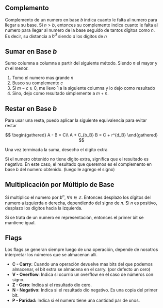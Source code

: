 ## Complemento

Complemento de un numero en base $b$ indica cuanto le falta al numero para llegar a su base. Si $n > b$, entonces su complemento indica cuanto le falta al numero para llegar al numero de la base seguido de tantos dígitos como $n$. Es decir, su distancia a $b^d$ siendo $d$ los dígitos de $n$

## Sumar en Base $b$

Sumo columna a columna a partir del siguiente método. Siendo $n$ el mayor y $m$ el menor.

1. Tomo el numero mas grande $n$
2. Busco su complemento $c$
3. Si $m-c ≥ 0$, me llevo $1$ a la siguiente columna y lo dejo como resultado
4. Sino, dejo como resultado simplemente a $m + n$.

## Restar en Base $b$

Para usar una resta, puedo aplicar la siguiente equivalencia para evitar restar

$$
\begin{gathered}
A - B = C\\
A + C_{b_B} B = C + r^{d_B}
\end{gathered}
$$

Una vez terminada la suma, desecho el digito extra

Si el numero obtenido no tiene digito extra, significa que el resultado es negativo. En este caso, el resultado que queremos es el complemento en base $b$ del numero obtenido. (luego le agrego el signo)

## Multiplicación por Múltiplo de Base

Si multiplico el numero por $b^n,\ \forall n\in\mathbb{Z}$. Entonces desplazo los dígitos del numero a izquierda o derecha, dependiendo del signo de $n$. Si $n$ es positivo, desplazo los dígitos hacia la izquierda.

Si se trata de un numero en representación, entonces el primer bit se mantiene igual.

## Flags

Los flags se generan siempre luego de una operación, depende de nosotros interpretar los números que se almacenan allí.

- **C - Carry:** Cuando una operación devuelve mas bits del que podemos almacenar, el bit extra se almacena en el carry. (por defecto un cero)
- **V - Overflow**: Indica si ocurrió un overflow en el caso de números con signo.
- **Z - Cero:** Indica si el resultado dio cero.
- **N - Negativo:** Indica si el resultado dio negativo. Es una copia del primer bit.
- **P - Paridad:** Indica si el numero tiene una cantidad par de unos.
